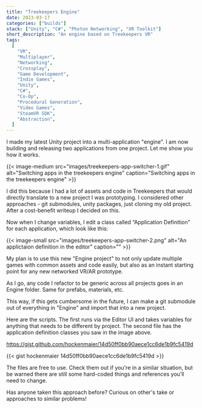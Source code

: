 ```yaml
---
title: "Treekeepers Engine"
date: 2023-03-17
categories: ["builds"]
stack: ["Unity", "C#", "Photon Networking", "XR Toolkit"]
short_description: "An engine based on Treekeepers VR"
tags:
  [
    "VR",
    "Multiplayer",
    "Networking",
    "Crossplay",
    "Game Development",
    "Indie Games",
    "Unity",
    "C#",
    "Co-Op",
    "Procedural Generation",
    "Video Games",
    "SteamVR SDK",
    "Abstraction",
  ]
---
```


I made my latest Unity project into a multi-application "engine". I am now building and releasing two applications from one project. Let me show you how it works.

{{< image-medium
    src="images/treekeepers-app-switcher-1.gif"
    alt="Switching apps in the treekeepers engine"
    caption="Switching apps in the treekeepers engine" >}}

I did this because I had a lot of assets and code in Treekeepers that would directly translate to a new project I was prototyping. I considered other approaches - git submodules, unity packages, just cloning my old project. After a cost-benefit writeup I decided on this.

Now when I change variables, I edit a class called “Application Definition” for each application, which look like this:

{{< image-small
    src="images/treekeepers-app-switcher-2.png"
    alt="An applictaion definition in the editor"
    caption="" >}}

My plan is to use this new "Engine project" to not only update multiple games with common assets and code easily, but also as an instant starting point for any new networked VR/AR prototype.

As I go, any code I refactor to be generic across all projects goes in an Engine folder. Same for prefabs, materials, etc.

This way, if this gets cumbersome in the future, I can make a git submodule out of everything in "Engine" and import that into a new project.

Here are the scripts. The first runs via the Editor UI and takes variables for anything that needs to be different by project. The second file has the application definition classes you saw in the image above.

https://gist.github.com/hockenmaier/14d50ff0bb90aece1cc6de1b9fc5419d

{{< gist hockenmaier 14d50ff0bb90aece1cc6de1b9fc5419d >}}

The files are free to use. Check them out if you're in a similar situation, but be warned there are still some hard-coded things and references you’ll need to change.

Has anyone taken this approach before? Curious on other's take or approaches to similar problems!
